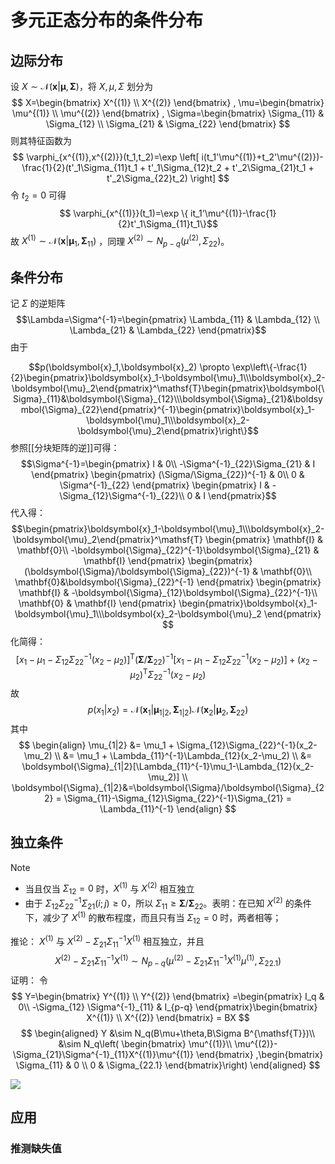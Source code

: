 # 多元正态分布的条件分布

## 边际分布

设 $X \sim \mathcal{N}(\boldsymbol{x}|\boldsymbol{\mu},\boldsymbol{\Sigma})$，将 $X,\mu,\Sigma$ 划分为
$$
X=\begin{bmatrix} 
    X^{(1)} \\
    X^{(2)}  
\end{bmatrix} ,
\mu=\begin{bmatrix} 
    \mu^{(1)} \\
    \mu^{(2)}  
\end{bmatrix} ,
\Sigma=\begin{bmatrix} 
    \Sigma_{11} & \Sigma_{12} \\
    \Sigma_{21} & \Sigma_{22}
\end{bmatrix}
$$
则其特征函数为
$$ \varphi_{x^{(1)},x^{(2)}}(t_1,t_2)=\exp \left[ i(t_1'\mu^{(1)}+t_2'\mu^{(2)})-\frac{1}{2}(t'_1\Sigma_{11}t_1 + t'_1\Sigma_{12}t_2 + t'_2\Sigma_{21}t_1 + t'_2\Sigma_{22}t_2) \right] $$
令 $t_2=0$ 可得
$$ \varphi_{x^{(1)}}(t_1)=\exp \{ it_1'\mu^{(1)}-\frac{1}{2}t'_1\Sigma_{11}t_1\}$$
故 $X^{(1)} \sim \mathcal{N}(\boldsymbol{x}|\boldsymbol{\mu}_{1},\boldsymbol{\Sigma}_{11})$ ，同理  $X^{(2)} \sim N_{p-q}(\mu^{(2)},\Sigma_{22})$。

## 条件分布

记 $\Sigma$ 的逆矩阵
$$\Lambda=\Sigma^{-1}=\begin{pmatrix}
\Lambda_{11} & \Lambda_{12} \\
\Lambda_{21} & \Lambda_{22}
\end{pmatrix}$$
由于

$$p(\boldsymbol{x}_1,\boldsymbol{x}_2) \propto \exp\left\{-\frac{1}{2}\begin{pmatrix}\boldsymbol{x}_1-\boldsymbol{\mu}_1\\\boldsymbol{x}_2-\boldsymbol{\mu}_2\end{pmatrix}^\mathsf{T}\begin{pmatrix}\boldsymbol{\Sigma}_{11}&\boldsymbol{\Sigma}_{12}\\\boldsymbol{\Sigma}_{21}&\boldsymbol{\Sigma}_{22}\end{pmatrix}^{-1}\begin{pmatrix}\boldsymbol{x}_1-\boldsymbol{\mu}_1\\\boldsymbol{x}_2-\boldsymbol{\mu}_2\end{pmatrix}\right\}$$
参照[[分块矩阵的逆]]可得：
$$\Sigma^{-1}=\begin{pmatrix} 
    I & 0\\
    -\Sigma^{-1}_{22}\Sigma_{21} & I
\end{pmatrix} \begin{pmatrix} 
    (\Sigma/\Sigma_{22})^{-1} & 0\\
    0 & \Sigma^{-1}_{22}
\end{pmatrix} \begin{pmatrix} 
    I & -\Sigma_{12}\Sigma^{-1}_{22}\\
    0 & I
\end{pmatrix}$$
代入得：
$$\begin{pmatrix}\boldsymbol{x}_1-\boldsymbol{\mu}_1\\\boldsymbol{x}_2-\boldsymbol{\mu}_2\end{pmatrix}^\mathsf{T}
\begin{pmatrix} 
\mathbf{I} & \mathbf{0}\\
-\boldsymbol{\Sigma}_{22}^{-1}\boldsymbol{\Sigma}_{21} & \mathbf{I}
\end{pmatrix}
\begin{pmatrix}(\boldsymbol{\Sigma}/\boldsymbol{\Sigma}_{22})^{-1} & \mathbf{0}\\
\mathbf{0}&\boldsymbol{\Sigma}_{22}^{-1}
\end{pmatrix}
\begin{pmatrix} 
\mathbf{I} & -\boldsymbol{\Sigma}_{12}\boldsymbol{\Sigma}_{22}^{-1}\\
\mathbf{0} & \mathbf{I}
\end{pmatrix}
\begin{pmatrix}\boldsymbol{x}_1-\boldsymbol{\mu}_1\\\boldsymbol{x}_2-\boldsymbol{\mu}_2
\end{pmatrix} 
$$
化简得：
$$ [x_1-\mu_1-\Sigma_{12}\Sigma_{22}^{-1}(x_2-\mu_2)]^\mathsf{T} (\boldsymbol{\Sigma}/\boldsymbol{\Sigma}_{22})^{-1}[x_1-\mu_1-\Sigma_{12}\Sigma_{22}^{-1}(x_2-\mu_2)]+(x_2-\mu_2)^\mathsf{T}\Sigma_{22}^{-1}(x_2-\mu_2) $$
故 
$$p(x_1|x_2)=\mathcal{N}(\boldsymbol{x}_1|\boldsymbol{\mu}_{1|2},\boldsymbol{\Sigma}_{1|2})\mathcal{N}(\boldsymbol{x}_2|\boldsymbol{\mu}_2,\boldsymbol{\Sigma}_{22})$$
其中
$$ \begin{align}
\mu_{1|2} &= \mu_1 + \Sigma_{12}\Sigma_{22}^{-1}(x_2-\mu_2) \\
&= \mu_1 + \Lambda_{11}^{-1}\Lambda_{12}(x_2-\mu_2)   \\ 
&= \boldsymbol{\Sigma}_{1|2}[\Lambda_{11}^{-1}\mu_1-\Lambda_{12}(x_2-\mu_2)]   \\
\boldsymbol{\Sigma}_{1|2}&=\boldsymbol{\Sigma}/\boldsymbol{\Sigma}_{22} = \Sigma_{11}-\Sigma_{12}\Sigma_{22}^{-1}\Sigma_{21} = \Lambda_{11}^{-1}
\end{align} $$


## 独立条件

>[!note]
>+ 当且仅当 $\Sigma_{12}=0$ 时，$X^{(1)}$ 与 $X^{(2)}$ 相互独立
>+ 由于 $\Sigma_{12}\Sigma^{-1}_{22}\Sigma_{21}(i;j)\ge 0$，所以 $\Sigma_{11} \ge \boldsymbol{\Sigma}/\boldsymbol{\Sigma}_{22}$。表明：在已知 $X^{(2)}$ 的条件下，减少了 $X^{(1)}$ 的散布程度，而且只有当 $\Sigma_{12}=0$ 时，两者相等；


推论：
$X^{(1)}$ 与 $X^{(2)}-\Sigma_{21}\Sigma^{-1}_{11}X^{(1)}$ 相互独立，并且
$$
X^{(2)}-\Sigma_{21}\Sigma^{-1}_{11}X^{(1)} \sim N_{p-q}(\mu^{(2)}-\Sigma_{21}\Sigma^{-1}_{11}X^{(1)}\mu^{(1)},\Sigma_{22.1})
$$
证明：
令
$$
Y=\begin{bmatrix} 
    Y^{(1)} \\
    Y^{(2)}  
\end{bmatrix} =\begin{pmatrix} 
    I_q & 0\\
    -\Sigma_{12} \Sigma^{-1}_{11} & I_{p-q} 
\end{pmatrix}\begin{bmatrix} 
    X^{(1)} \\
    X^{(2)}  
\end{bmatrix} = BX
$$
$$
\begin{aligned}
 Y &\sim N_q(B\mu+\theta,B\Sigma B^{\mathsf{T}})\\
 &\sim N_q\left( \begin{bmatrix} 
    \mu^{(1)}\\
    \mu^{(2)}-\Sigma_{21}\Sigma^{-1}_{11}X^{(1)}\mu^{(1)}
 \end{bmatrix} ,\begin{bmatrix} 
    \Sigma_{11} & 0 \\
    0 & \Sigma_{22.1}
 \end{bmatrix}\right)
\end{aligned}
$$

![](推论%203.2.3.png)

## 应用

### 推测缺失值


